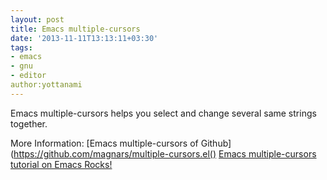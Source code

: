 ```yaml
---
layout: post
title: Emacs multiple-cursors
date: '2013-11-11T13:13:11+03:30'
tags:
- emacs
- gnu
- editor
author:yottanami
---
```

Emacs multiple-cursors helps you select and change several same strings together.

More Information:
[Emacs multiple-cursors of Github](https://github.com/magnars/multiple-cursors.el()
[Emacs multiple-cursors tutorial on Emacs Rocks!](http://emacsrocks.com/e13.html)
